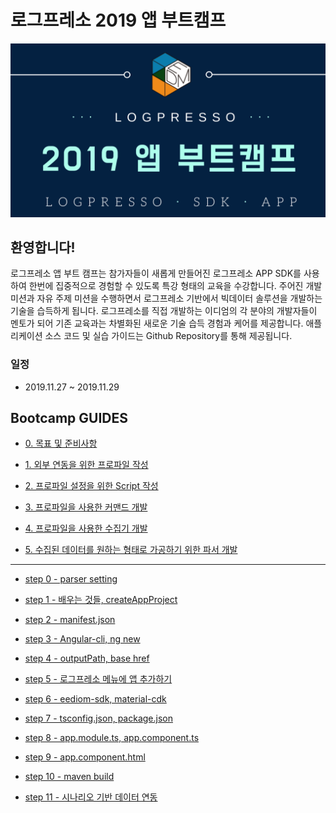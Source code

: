 # 로그프레소 2019 앱 부트캠프
<img src="bootcamp-guide/images/intro.png">

## 환영합니다! ##
로그프레소 앱 부트 캠프는 참가자들이 새롭게 만들어진 로그프레소 APP SDK를 사용하여 한번에 집중적으로 경험할 수 있도록 특강 형태의 교육을 수강합니다. 
주어진 개발 미션과 자유 주제 미션을 수행하면서 로그프레소 기반에서 빅데이터 솔루션을 개발하는 기술을 습득하게 됩니다.
로그프레소를 직접 개발하는 이디엄의 각 분야의 개발자들이 멘토가 되어 기존 교육과는 차별화된 새로운 기술 습득 경험과 케어를 제공합니다. 애플리케이션 소스 코드 및 실습 가이드는 Github Repository를 통해 제공됩니다.

### 일정
* 2019.11.27 ~ 2019.11.29


## Bootcamp GUIDES
* [0. 목표 및 준비사항](script/0.Preparation.md)

* [1. 외부 연동을 위한 프로파일 작성](script/1.Profile.md)

* [2. 프로파일 설정을 위한 Script 작성](script/2.Script.md)

* [3. 프로파일을 사용한 커맨드 개발](script/3.Command.md)

* [4. 프로파일을 사용한 수집기 개발](script/4.Logger.md)

* [5. 수집된 데이터를 원하는 형태로 가공하기 위한 파서 개발](script/5.Parser.md)

---
* [step 0 - parser setting](bootcamp-guide/step0.md)
	
* [step 1 - 배우는 것들, createAppProject](bootcamp-guide/step1.md)

* [step 2 - manifest.json](bootcamp-guide/step2.md)

* [step 3 - Angular-cli, ng new](bootcamp-guide/step3.md)

* [step 4 - outputPath, base href](bootcamp-guide/step4.md)

* [step 5 - 로그프레소 메뉴에 앱 추가하기](bootcamp-guide/step5.md)

* [step 6 - eediom-sdk, material-cdk](bootcamp-guide/step6.md)

* [step 7 - tsconfig.json, package.json](bootcamp-guide/step7.md)

* [step 8 - app.module.ts, app.component.ts](bootcamp-guide/step8.md)

* [step 9 - app.component.html](bootcamp-guide/step9.md)

* [step 10 - maven build](bootcamp-guide/step10.md)

* [step 11 - 시나리오 기반 데이터 연동](bootcamp-guide/step11.md)
